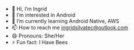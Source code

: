 - 👋 Hi, I’m Ingrid
- 👀 I’m interested in Android
- 🌱 I’m currently learning Android Native, AWS
- 📫 How to reach me ingridsilvatec@outlook.com
- 😄 Pronouns: She/Her
- ⚡ Fun fact: I Have Bees

<!---
devingrids/devingrids is a ✨ special ✨ repository because its `README.md` (this file) appears on your GitHub profile.
You can click the Preview link to take a look at your changes.
--->
